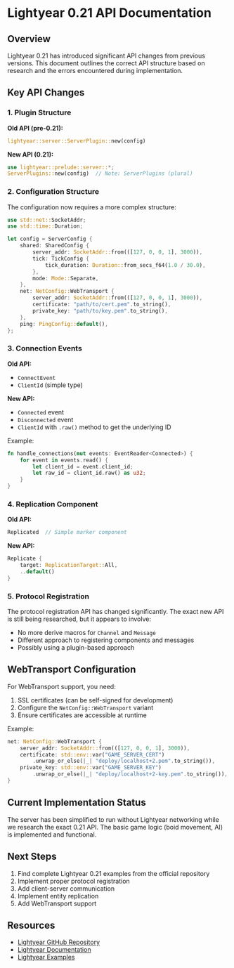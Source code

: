 # Lightyear 0.21 API Documentation

## Overview

Lightyear 0.21 has introduced significant API changes from previous versions. This document outlines the correct API structure based on research and the errors encountered during implementation.

## Key API Changes

### 1. Plugin Structure

**Old API (pre-0.21):**
```rust
lightyear::server::ServerPlugin::new(config)
```

**New API (0.21):**
```rust
use lightyear::prelude::server::*;
ServerPlugins::new(config)  // Note: ServerPlugins (plural)
```

### 2. Configuration Structure

The configuration now requires a more complex structure:

```rust
use std::net::SocketAddr;
use std::time::Duration;

let config = ServerConfig {
    shared: SharedConfig {
        server_addr: SocketAddr::from(([127, 0, 0, 1], 3000)),
        tick: TickConfig {
            tick_duration: Duration::from_secs_f64(1.0 / 30.0),
        },
        mode: Mode::Separate,
    },
    net: NetConfig::WebTransport {
        server_addr: SocketAddr::from(([127, 0, 0, 1], 3000)),
        certificate: "path/to/cert.pem".to_string(),
        private_key: "path/to/key.pem".to_string(),
    },
    ping: PingConfig::default(),
};
```

### 3. Connection Events

**Old API:**
- `ConnectEvent`
- `ClientId` (simple type)

**New API:**
- `Connected` event
- `Disconnected` event
- `ClientId` with `.raw()` method to get the underlying ID

Example:
```rust
fn handle_connections(mut events: EventReader<Connected>) {
    for event in events.read() {
        let client_id = event.client_id;
        let raw_id = client_id.raw() as u32;
    }
}
```

### 4. Replication Component

**Old API:**
```rust
Replicated  // Simple marker component
```

**New API:**
```rust
Replicate {
    target: ReplicationTarget::All,
    ..default()
}
```

### 5. Protocol Registration

The protocol registration API has changed significantly. The exact new API is still being researched, but it appears to involve:
- No more derive macros for `Channel` and `Message`
- Different approach to registering components and messages
- Possibly using a plugin-based approach

## WebTransport Configuration

For WebTransport support, you need:

1. SSL certificates (can be self-signed for development)
2. Configure the `NetConfig::WebTransport` variant
3. Ensure certificates are accessible at runtime

Example:
```rust
net: NetConfig::WebTransport {
    server_addr: SocketAddr::from(([127, 0, 0, 1], 3000)),
    certificate: std::env::var("GAME_SERVER_CERT")
        .unwrap_or_else(|_| "deploy/localhost+2.pem".to_string()),
    private_key: std::env::var("GAME_SERVER_KEY")
        .unwrap_or_else(|_| "deploy/localhost+2-key.pem".to_string()),
}
```

## Current Implementation Status

The server has been simplified to run without Lightyear networking while we research the exact 0.21 API. The basic game logic (boid movement, AI) is implemented and functional.

## Next Steps

1. Find complete Lightyear 0.21 examples from the official repository
2. Implement proper protocol registration
3. Add client-server communication
4. Implement entity replication
5. Add WebTransport support

## Resources

- [Lightyear GitHub Repository](https://github.com/cBournhonesque/lightyear)
- [Lightyear Documentation](https://docs.rs/lightyear/latest/lightyear/)
- [Lightyear Examples](https://github.com/cBournhonesque/lightyear/tree/main/examples)